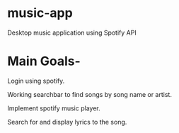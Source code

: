 # music-app
Desktop music application using Spotify API

# Main Goals-
Login using spotify.

Working searchbar to find songs by song name or artist.

Implement spotify music player.

Search for and display lyrics to the song.


